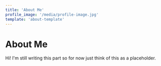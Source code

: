 ```yaml
---
title: 'About Me'
profile_image: '/media/profile-image.jpg'
template: 'about-template'
---
```


# About Me
Hi! I'm still writing this part so for now just think of this as a placeholder.